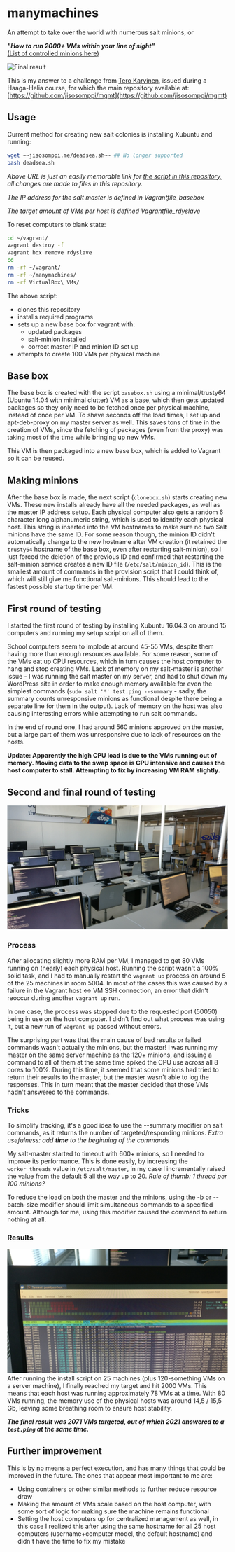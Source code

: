 # manymachines
An attempt to take over the world with numerous salt minions, or

***"How to run 2000+ VMs within your line of sight"***  
[(List of controlled minions here)](https://github.com/jisosomppi/manymachines/blob/master/extras/minionlist2k)

![Final result](https://github.com/jisosomppi/manymachines/blob/master/images/IMG_20180514_163012.jpg?raw=true)

This is my answer to a challenge from [Tero Karvinen](http://terokarvinen.com), issued during a Haaga-Helia course, for which the main repository available at: [https://github.com/jisosomppi/mgmt](https://github.com/jisosomppi/mgmt)


## Usage
Current method for creating new salt colonies is installing Xubuntu and running:

``` bash
wget ~~jisosomppi.me/deadsea.sh~~ ## No longer supported
bash deadsea.sh

```

_Above URL is just an easily memorable link for [the script in this repository,](https://raw.githubusercontent.com/jisosomppi/manymachines/master/deadsea.sh) all changes are made to files in this repository._

_The IP address for the salt master is defined in Vagrantfile_basebox_

_The target amount of VMs per host is defined Vagrantfile_rdyslave_


To reset computers to blank state:
``` bash
cd ~/vagrant/
vagrant destroy -f
vagrant box remove rdyslave
cd
rm -rf ~/vagrant/
rm -rf ~/manymachines/
rm -rf VirtualBox\ VMs/


```

The above script: 
* clones this repository
* installs required programs
* sets up a new base box for vagrant with:
  * updated packages
  * salt-minion installed
  * correct master IP and minion ID set up
* attempts to create 100 VMs per physical machine

## Base box
The base box is created with the script `basebox.sh` using a minimal/trusty64 (Ubuntu 14.04 with minimal clutter) VM as a base, which then gets updated packages so they only need to be fetched once per physical machine, instead of once per VM. To shave seconds off the load times, I set up and apt-deb-proxy on my master server as well. This saves tons of time in the creation of VMs, since the fetching of packages (even from the proxy) was taking most of the time while bringing up new VMs.

This VM is then packaged into a new base box, which is added to Vagrant so it can be reused.

## Making minions
After the base box is made, the next script (`clonebox.sh`) starts creating new VMs. These new installs already have all the needed packages, as well as the master IP address setup. Each physical computer also gets a random 6 character long alphanumeric string, which is used to identify each physical host. This string is inserted into the VM hostnames to make sure no two Salt minions have the same ID. For some reason though, the minion ID didn't automatically change to the new hostname after VM creation (it retained the `trusty64` hostname of the base box, even after restarting salt-minion), so I just forced the deletion of the previous ID and confirmed that restarting the salt-minion service creates a new ID file (`/etc/salt/minion_id`). This is the smallest amount of commands in the provision script that I could think of, which will still give me functional salt-minions. This should lead to the fastest possible startup time per VM.

## First round of testing

I started the first round of testing by installing Xubuntu 16.04.3 on around 15 computers and running my setup script on all of them.

School computers seem to implode at around 45-55 VMs, despite them having more than enough resources available. For some reason, some of the VMs eat up CPU resources, which in turn causes the host computer to hang and stop creating VMs. Lack of memory on my salt-master is another issue - I was running the salt master on my server, and had to shut down my WordPress site in order to make enough memory available for even the simplest commands (`sudo salt '*' test.ping --summary` - sadly, the summary counts unresponsive minions as functional despite there being a separate line for them in the output). Lack of memory on the host was also causing interesting errors while attempting to run salt commands.

In the end of round one, I had around 560 minions approved on the master, but a large part of them was unresponsive due to lack of resources on the hosts. 

**Update: Apparently the high CPU load is due to the VMs running out of memory. Moving data to the swap space is CPU intensive and causes the host computer to stall. Attempting to fix by increasing VM RAM slightly.**

## Second and final round of testing 

![Creating 25 * 80 Vagrant VMs](https://github.com/jisosomppi/manymachines/blob/master/images/IMG_20180514_154231.jpg?raw=true)

### Process
After allocating slightly more RAM per VM, I managed to get 80 VMs running on (nearly) each physical host. Running the script wasn't a 100% solid task, and I had to manually restart the `vagrant up` process on around 5 of the 25 machines in room 5004. In most of the cases this was caused by a failure in the Vagrant host <-> VM SSH connection, an error that didn't reoccur during another `vagrant up` run. 

In one case, the process was stopped due to the requested port (50050) being in use on the host computer. I didn't find out what process was using it, but a new run of `vagrant up` passed without errors.

The surprising part was that the main cause of bad results or failed commands wasn't actually the minions, but the master! I was running my master on the same server machine as the 120+ minions, and issuing a command to all of them at the same time spiked the CPU use across all 8 cores to 100%. During this time, it seemed that some minions had tried to return their results to the master, but the master wasn't able to log the responses. This in turn meant that the master decided that those VMs hadn't answered to the commands.

### Tricks
To simplify tracking, it's a good idea to use the --summary modifier on salt commands, as it returns the number of targeted/responding minions. *Extra usefulness: add **time** to the beginning of the commands*

My salt-master started to timeout with 600+ minions, so I needed to improve its performance. This is done easily, by increasing the `worker_threads` value in `/etc/salt/master`, in my case I incrementally raised the value from the default 5 all the way up to 20. *Rule of thumb: 1 thread per 100 minions?*

To reduce the load on both the master and the minions, using the -b or --batch-size modifier should limit simultaneous commands to a specified amount. Although for me, using this modifier caused the command to return nothing at all.

### Results
![Resource usage with 80 VMs running](https://github.com/jisosomppi/manymachines/blob/master/images/IMG_20180514_160759.jpg?raw=true)
After running the install script on 25 machines (plus 120-something VMs on a server machine), I finally reached my target and hit 2000 VMs. This means that each host was running approximately 78 VMs at a time. With 80 VMs running, the memory use of the physical hosts was around 14,5 / 15,5 Gb, leaving some breathing room to ensure host stability.

***The final result was 2071 VMs targeted, out of which 2021 answered to a `test.ping` at the same time.*** 

## Further improvement

This is by no means a perfect execution, and has many things that could be improved in the future. The ones that appear most important to me are:
* Using containers or other similar methods to further reduce resource draw
* Making the amount of VMs scale based on the host computer, with some sort of logic for making sure the machine remains functional
* Setting the host computers up for centralized management as well, in this case I realized this after using the same hostname for all 25 host computers (username+computer model, the default hostname) and didn't have the time to fix my mistake
